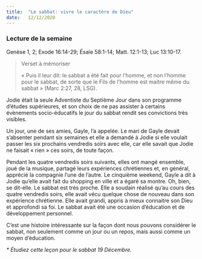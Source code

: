 ```yaml
---
title:  "Le sabbat: vivre le caractère de Dieu"
date:   12/12/2020
---
```


### Lecture de la semaine
Genèse 1, 2; Exode 16:14-29; Ésaïe 58:1-14; Matt. 12:1-13; Luc 13:10-17.

> <p>Verset à mémoriser</p>
> « Puis il leur dit: le sabbat a été fait pour l’homme, et non l’homme pour le sabbat, de sorte que le Fils de l’homme est maitre même du sabbat » (Marc 2:27, 28, LSG).

Jodie était la seule Adventiste du Septième Jour dans son programme d’études supérieures, et son choix de ne pas assister à certains évènements socio-éducatifs le jour du sabbat rendit ses convictions très visibles.

Un jour, une de ses amies, Gayle, l’a appelée. Le mari de Gayle devait s’absenter pendant six semaines et elle a demandé à Jodie si elle voulait passer les six prochains vendredis soirs avec elle, car elle savait que Jodie ne faisait « rien » ces soirs, de toute façon.

Pendant les quatre vendredis soirs suivants, elles ont mangé ensemble, joué de la musique, partagé leurs expériences chrétiennes et, en général, apprécié la compagnie l’une de l’autre. Le cinquième weekend, Gayle a dit à Jodie qu’elle avait fait du shopping en ville et a égaré sa montre. Oh, bien, se dit-elle. Le sabbat est très proche. Elle a soudain réalisé qu’au cours des quatre vendredis soirs, elle avait vécu quelque chose de nouveau dans son expérience chrétienne. Elle avait grandi, appris à mieux connaitre son Dieu et approfondi sa foi. Le sabbat avait été une occasion d’éducation et de développement personnel.

C’est une histoire intéressante sur la façon dont nous pouvons considérer le sabbat, non seulement comme un jour ou un repos, mais aussi comme un moyen d’éducation.

_* Étudiez cette leçon pour le sabbat 19 Décembre._